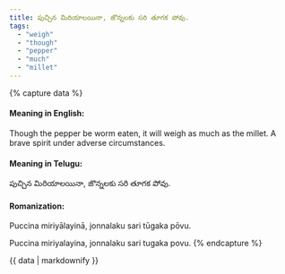 ```yaml
---
title: పుచ్చిన మిరియాలయినా, జొన్నలకు సరి తూగక పోవు.
tags:
  - "weigh"
  - "though"
  - "pepper"
  - "much"
  - "millet"
---
```


{% capture data %}
#### Meaning in English:
Though the pepper be worm eaten, it will weigh as much as the millet.
A brave spirit under adverse circumstances.

#### Meaning in Telugu:
పుచ్చిన మిరియాలయినా, జొన్నలకు సరి తూగక పోవు.

#### Romanization:
Puccina miriyālayinā, jonnalaku sari tūgaka pōvu.

Puccina miriyalayina, jonnalaku sari tugaka povu.
{% endcapture %}

{{ data | markdownify }}


